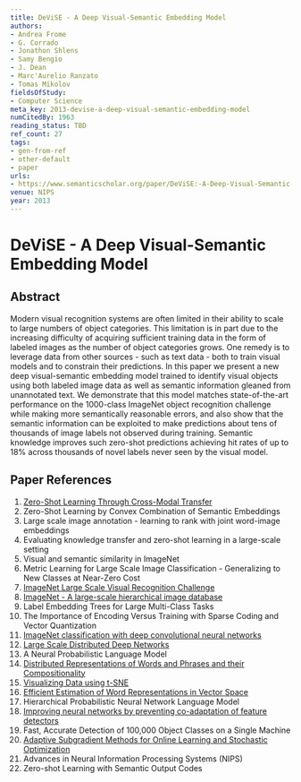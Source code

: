```yaml
---
title: DeViSE - A Deep Visual-Semantic Embedding Model
authors:
- Andrea Frome
- G. Corrado
- Jonathon Shlens
- Samy Bengio
- J. Dean
- Marc'Aurelio Ranzato
- Tomas Mikolov
fieldsOfStudy:
- Computer Science
meta_key: 2013-devise-a-deep-visual-semantic-embedding-model
numCitedBy: 1963
reading_status: TBD
ref_count: 27
tags:
- gen-from-ref
- other-default
- paper
urls:
- https://www.semanticscholar.org/paper/DeViSE:-A-Deep-Visual-Semantic-Embedding-Model-Frome-Corrado/4aa4069693bee00d1b0759ca3df35e59284e9845?sort=total-citations
venue: NIPS
year: 2013
---
```


# DeViSE - A Deep Visual-Semantic Embedding Model

## Abstract

Modern visual recognition systems are often limited in their ability to scale to large numbers of object categories. This limitation is in part due to the increasing difficulty of acquiring sufficient training data in the form of labeled images as the number of object categories grows. One remedy is to leverage data from other sources - such as text data - both to train visual models and to constrain their predictions. In this paper we present a new deep visual-semantic embedding model trained to identify visual objects using both labeled image data as well as semantic information gleaned from unannotated text. We demonstrate that this model matches state-of-the-art performance on the 1000-class ImageNet object recognition challenge while making more semantically reasonable errors, and also show that the semantic information can be exploited to make predictions about tens of thousands of image labels not observed during training. Semantic knowledge improves such zero-shot predictions achieving hit rates of up to 18% across thousands of novel labels never seen by the visual model.

## Paper References

1. [Zero-Shot Learning Through Cross-Modal Transfer](2013-zero-shot-learning-through-cross-modal-transfer)
2. Zero-Shot Learning by Convex Combination of Semantic Embeddings
3. Large scale image annotation - learning to rank with joint word-image embeddings
4. Evaluating knowledge transfer and zero-shot learning in a large-scale setting
5. Visual and semantic similarity in ImageNet
6. Metric Learning for Large Scale Image Classification - Generalizing to New Classes at Near-Zero Cost
7. [ImageNet Large Scale Visual Recognition Challenge](2015-imagenet-large-scale-visual-recognition-challenge)
8. [ImageNet - A large-scale hierarchical image database](2009-imagenet-a-large-scale-hierarchical-image-database)
9. Label Embedding Trees for Large Multi-Class Tasks
10. The Importance of Encoding Versus Training with Sparse Coding and Vector Quantization
11. [ImageNet classification with deep convolutional neural networks](2012-alexnet.md)
12. [Large Scale Distributed Deep Networks](2012-large-scale-distributed-deep-networks)
13. A Neural Probabilistic Language Model
14. [Distributed Representations of Words and Phrases and their Compositionality](2013-distributed-representations-of-words-and-phrases-and-their-compositionality)
15. [Visualizing Data using t-SNE](2008-visualizing-data-using-t-sne)
16. [Efficient Estimation of Word Representations in Vector Space](2013-efficient-estimation-of-word-representations-in-vector-space)
17. Hierarchical Probabilistic Neural Network Language Model
18. [Improving neural networks by preventing co-adaptation of feature detectors](2012-improving-neural-networks-by-preventing-co-adaptation-of-feature-detectors)
19. Fast, Accurate Detection of 100,000 Object Classes on a Single Machine
20. [Adaptive Subgradient Methods for Online Learning and Stochastic Optimization](2010-adaptive-subgradient-methods-for-online-learning-and-stochastic-optimization)
21. Advances in Neural Information Processing Systems (NIPS)
22. Zero-shot Learning with Semantic Output Codes
